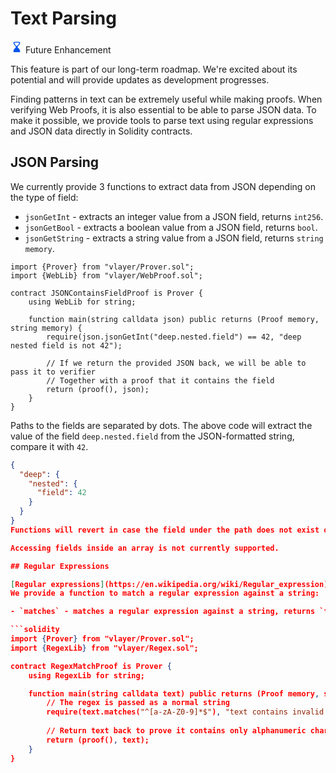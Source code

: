 # Text Parsing

<div class="feature-card feature-future">
  <div class="title">
    <svg width="20" height="20" viewBox="0 0 20 20" fill="none" xmlns="http://www.w3.org/2000/svg">
    <path fill-rule="evenodd" clip-rule="evenodd" d="M8.05628 8.85927C8.71143 9.48485 8.71143 10.5152 8.05628 11.1408L7.96676 11.2262C6.28748 12.8289 4.99028 14.0665 4.59925 16.6606C4.4609 17.5753 5.24459 18.3334 6.18779 18.3334H10H13.8123C14.7555 18.3334 15.5392 17.5753 15.4008 16.6606C15.0098 14.0665 13.7126 12.8289 12.0333 11.2262L11.9438 11.1408C11.2887 10.5152 11.2887 9.48485 11.9438 8.85927L12.0333 8.77385C13.7126 7.17115 15.0098 5.93355 15.4008 3.33945C15.5392 2.42475 14.7555 1.66669 13.8123 1.66669H10H6.18779C5.24459 1.66669 4.4609 2.42475 4.59925 3.33945C4.99028 5.93355 6.28748 7.17115 7.96676 8.77385L8.05628 8.85927ZM8.62551 7.44458L8.61943 7.4394C7.33973 6.29509 6.38758 5.44324 6.26348 3.3364C6.25574 3.2068 6.31189 3.09044 6.40345 3.01333C6.47466 2.953 6.56783 2.91669 6.66956 2.91669H10H13.3301C13.4502 2.91669 13.5584 2.96735 13.6328 3.04822C13.7024 3.1235 13.7428 3.22502 13.7362 3.3364C13.6121 5.44324 12.6599 6.29509 11.3807 7.4394C11.0421 7.74203 10.6808 8.0652 10.306 8.43744C10.1372 8.60519 9.86251 8.60519 9.69368 8.43744C9.32093 8.06735 8.96168 7.74569 8.62551 7.44458Z" fill="#0052EA"/>
    </svg>
  Future Enhancement
  </div>
  <p>This feature is part of our long-term roadmap. We're excited about its potential and will provide updates as development progresses. </p>
</div>

Finding patterns in text can be extremely useful while making proofs. When verifying Web Proofs, it is also essential to be able to parse JSON data.
To make it possible, we provide tools to parse text using regular expressions and JSON data directly in Solidity contracts.

## JSON Parsing

We currently provide 3 functions to extract data from JSON depending on the type of field:

- `jsonGetInt` - extracts an integer value from a JSON field, returns `int256`.
- `jsonGetBool` - extracts a boolean value from a JSON field, returns `bool`.
- `jsonGetString` - extracts a string value from a JSON field, returns `string memory`.

```solidity
import {Prover} from "vlayer/Prover.sol";
import {WebLib} from "vlayer/WebProof.sol";

contract JSONContainsFieldProof is Prover {
    using WebLib for string;

    function main(string calldata json) public returns (Proof memory, string memory) {
        require(json.jsonGetInt("deep.nested.field") == 42, "deep nested field is not 42");
        
        // If we return the provided JSON back, we will be able to pass it to verifier
        // Together with a proof that it contains the field
        return (proof(), json);
    }
}
```

Paths to the fields are separated by dots. The above code will extract the value of the field `deep.nested.field` from the JSON-formatted string, compare it with `42`.

```json
{
  "deep": {
    "nested": {
      "field": 42
    }
  }
}
Functions will revert in case the field under the path does not exist or the value is not of the expected type.

Accessing fields inside an array is not currently supported.

## Regular Expressions

[Regular expressions](https://en.wikipedia.org/wiki/Regular_expression) are a powerful tool for finding patterns in text.
We provide a function to match a regular expression against a string:

- `matches` - matches a regular expression against a string, returns `true` only if a match exists.

```solidity
import {Prover} from "vlayer/Prover.sol";
import {RegexLib} from "vlayer/Regex.sol";

contract RegexMatchProof is Prover {
    using RegexLib for string;

    function main(string calldata text) public returns (Proof memory, string memory) {
        // The regex is passed as a normal string
        require(text.matches("^[a-zA-Z0-9]*$"), "text contains invalid characters");
        
        // Return text back to prove it contains only alphanumeric characters
        return (proof(), text);
    }
}
```

 